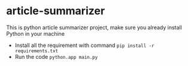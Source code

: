 # article-summarizer
This is python article summarizer project, make sure you already install Python in your machine
- Install all the requirement with command
``pip install -r requirements.txt``
- Run the code
``python.app main.py``

